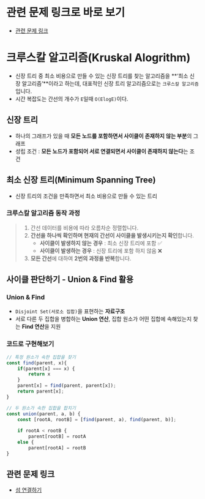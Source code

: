 # 관련 문제 링크로 바로 보기
- [관련 문제 링크](#관련-문제-링크)

# 크루스칼 알고리즘(Kruskal Alogrithm)

- 신장 트리 중 최소 비용으로 만들 수 있는 신장 트리를 찾는 알고리즘을 **‘최소 신장 알고리즘’**이라고 하는데, 대표적인 신장 트리 알고리즘으로는 `크루스칼 알고리즘`입니다.
- 시간 복잡도는 간선의 개수가 `E`일때 `O(ElogE)`이다.

## 신장 트리

- 하나의 그래프가 있을 때 **모든 노드를 포함하면서 사이클이 존재하지 않는 부분**의 그래프
- 성립 조건 : **모든 노드가 포함되어 서로 연결되면서 사이클이 존재하지 않는다**는 조건

## 최소 신장 트리(Minimum Spanning Tree)

- 신장 트리의 조건을 만족하면서 최소 비용으로 만들 수 있는 트리

### **크루스칼 알고리즘 동작 과정**
> 1. 간선 데이터를 비용에 따라 오름차순 정렬합니다.
> 2. **간선을 하나씩 확인하며 현재의 간선이 사이클을 발생시키는지 확인**합니다.
>     - **사이클이 발생하지 않는 경우** :  최소 신장 트리에 포함 ✅
>     - **사이클이 발생하는 경우** :  신장 트리에 포함 하지 않음 ❌
> 3. **모든 간선**에 대하여 **2번의 과정을 반복**합니다.

## 사이클 판단하기 - Union & Find 활용

### Union & Find

- `Disjoint Set(서로소 집합)`을 표현하는 **자료구조**
- 서로 다른 두 집합을 병합하는 **Union 연산**, 집합 원소가 어떤 집합에 속해있는지 찾는 **Find 연산**을 지원

### 코드로 구현해보기

```js
// 특정 원소가 속한 집합을 찾기
const find(parent, x){
	if(parent[x] === x) {
		return x
	}
	parent[x] = find(parent, parent[x]);
	return parent[x];
}

// 두 원소가 속한 집합을 합치기
const union(parent, a, b) {
	const [rootA, rootB] = [find(parent, a), find(parent, b)];
	
	if rootA < rootB {
		parent[rootB] = rootA
	else {
		parent[rootA] = rootB
}
```
## 관련 문제 링크
- [섬 연결하기](https://github.com/Largopie/codingtest-study/tree/main/%ED%94%84%EB%A1%9C%EA%B7%B8%EB%9E%98%EB%A8%B8%EC%8A%A4/3/42861.%E2%80%85%EC%84%AC%E2%80%85%EC%97%B0%EA%B2%B0%ED%95%98%EA%B8%B0)
